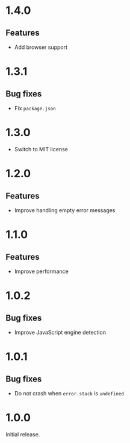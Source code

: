 # 1.4.0

## Features

- Add browser support

# 1.3.1

## Bug fixes

- Fix `package.json`

# 1.3.0

- Switch to MIT license

# 1.2.0

## Features

- Improve handling empty error messages

# 1.1.0

## Features

- Improve performance

# 1.0.2

## Bug fixes

- Improve JavaScript engine detection

# 1.0.1

## Bug fixes

- Do not crash when `error.stack` is `undefined`

# 1.0.0

Initial release.
